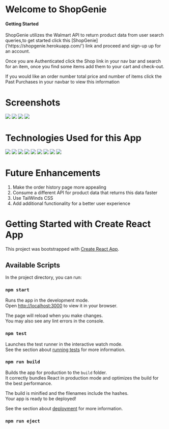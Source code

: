 <h1>Welcome to ShopGenie</h1>
<h4>Getting Started</h4>
<article>ShopGenie utilizes the Walmart API to return product data from user search queries,to get started click this [ShopGenie]('https://shopgenie.herokuapp.com/') link and proceed and sign-up up for an account.</article>
<p>Once you are Authenticated click the Shop link in your nav bar and search for an item, once you find some items add them to your cart and check-out.</p>
<p>If you would like an order number total price and number of items click the Past Purchases in your navbar to view this information</p>

# Screenshots
<img src="https://i.imgur.com/r5J8AML.png">
<img src="https://i.imgur.com/XdvGTIG.png">
<img src="https://i.imgur.com/ye7J866.png">
<img src="https://i.imgur.com/vPAGoX5.png">

# Technologies Used for this App
<img src="https://img.shields.io/badge/HTML-239120?style=for-the-badge&logo=html5&logoColor=white">
<img src="https://img.shields.io/badge/CSS-239120?&style=for-the-badge&logo=css3&logoColor=white">
<img src="https://img.shields.io/badge/Heroku-430098?style=for-the-badge&logo=heroku&logoColor=white">
<img src="https://img.shields.io/badge/-VS_Code-05122A?style=flat&logo=visualstudio">
<img src="https://img.shields.io/badge/Node.js-43853D?style=for-the-badge&logo=node.js&logoColor=white">
<img src="https://img.shields.io/badge/Express.js-404D59?style=for-the-badge">
<img src="https://img.shields.io/badge/MongoDB-4EA94B?style=for-the-badge&logo=mongodb&logoColor=white">
<img src="https://img.shields.io/badge/JavaScript-F7DF1E?style=for-the-badge&logo=javascript&logoColor=black">
<img src="https://img.shields.io/badge/React-20232A?style=for-the-badge&logo=react&logoColor=61DAFB">

# Future Enhancements 
<ol>
<li>Make the order history page more appealing</li>
<li>Consume a different API for product data that returns this data faster</li>
<li>Use TailWinds CSS </li>
<li>Add additional functionality for a better user experience</li>
</ol>


# Getting Started with Create React App

This project was bootstrapped with [Create React App](https://github.com/facebook/create-react-app).

## Available Scripts

In the project directory, you can run:

### `npm start`

Runs the app in the development mode.\
Open [http://localhost:3000](http://localhost:3000) to view it in your browser.

The page will reload when you make changes.\
You may also see any lint errors in the console.

### `npm test`

Launches the test runner in the interactive watch mode.\
See the section about [running tests](https://facebook.github.io/create-react-app/docs/running-tests) for more information.

### `npm run build`

Builds the app for production to the `build` folder.\
It correctly bundles React in production mode and optimizes the build for the best performance.

The build is minified and the filenames include the hashes.\
Your app is ready to be deployed!

See the section about [deployment](https://facebook.github.io/create-react-app/docs/deployment) for more information.

### `npm run eject`
